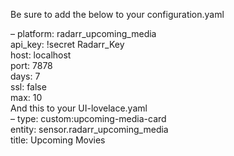 Be sure to add the below to your configuration.yaml

  &ndash; platform: radarr_upcoming_media  
      api_key: !secret Radarr_Key  
      host: localhost  
      port: 7878  
      days: 7  
      ssl: false  
      max: 10  
And this to your UI-lovelace.yaml  
&ndash; type: custom:upcoming-media-card  
  entity: sensor.radarr_upcoming_media  
  title: Upcoming Movies  
